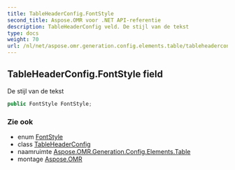 ```yaml
---
title: TableHeaderConfig.FontStyle
second_title: Aspose.OMR voor .NET API-referentie
description: TableHeaderConfig veld. De stijl van de tekst
type: docs
weight: 70
url: /nl/net/aspose.omr.generation.config.elements.table/tableheaderconfig/fontstyle/
---
```

## TableHeaderConfig.FontStyle field

De stijl van de tekst

```csharp
public FontStyle FontStyle;
```

### Zie ook

* enum [FontStyle](../../../aspose.omr.generation/fontstyle/)
* class [TableHeaderConfig](../)
* naamruimte [Aspose.OMR.Generation.Config.Elements.Table](../../tableheaderconfig/)
* montage [Aspose.OMR](../../../)


